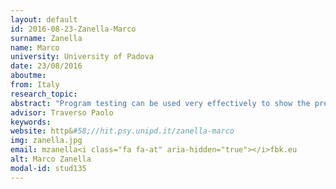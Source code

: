 ```yaml
---
layout: default 
id: 2016-08-23-Zanella-Marco
surname: Zanella
name: Marco
university: University of Padova
date: 23/08/2016
aboutme: 
from: Italy
research_topic: 
abstract: "Program testing can be used very effectively to show the presence of bugs but never to show their absence"&#58; in this famous quote, E. W. Dijkstra argues that debugging is an inadequate mean for proving correctness of programs, which can instead be formally verified through static analysis techniques. My project focuses on abstract interpretation, exploring the existence of atomic domains, and transformers for those abstractions which alter their nature, while preserving desirable properties such as algebraic and lattice structures. Domains obtained through these transformations can be combined in order to exploit emerging properties of the composition, producing new, finer abstractions. Last, I aim at automatizing this generation process by deploying machine learning techniques, systematically synthesizing abstractions which are as precise as possible for any given system. This approach offers a novel way to think and design abstract domains and, at the same time, leverages the complexity of abstract interpretation frameworks broadening its field of applicability.
advisor: Traverso Paolo
keywords: 
website: http&#58;//hit.psy.unipd.it/zanella-marco
img: zanella.jpg
email: mzanella<i class="fa fa-at" aria-hidden="true"></i>fbk.eu
alt: Marco Zanella
modal-id: stud135
---
```

